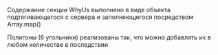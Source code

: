 Содержание секции WhyUs выполнено в виде объекта подтягивающегося с сервера и заполняющегося посредством Array.map()

Полигоны (6 угольники) реализованы так, что можно добавлять их в любом количестве в последствии